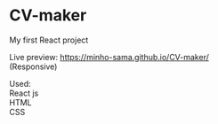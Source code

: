 # CV-maker

My first React project <br>

Live preview: https://minho-sama.github.io/CV-maker/ <br>
(Responsive)

Used:<br>
React js<br>
HTML<br>
CSS<br>
